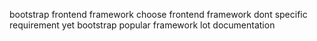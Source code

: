 bootstrap frontend framework choose frontend framework dont specific requirement yet bootstrap popular framework lot documentation
